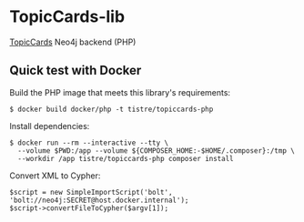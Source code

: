 # TopicCards-lib

[TopicCards](https://topiccards.net/) Neo4j backend (PHP)

## Quick test with Docker

Build the PHP image that meets this library's requirements:

```
$ docker build docker/php -t tistre/topiccards-php
```

Install dependencies:
```
$ docker run --rm --interactive --tty \
  --volume $PWD:/app --volume ${COMPOSER_HOME:-$HOME/.composer}:/tmp \
  --workdir /app tistre/topiccards-php composer install
```

Convert XML to Cypher:
```
$script = new SimpleImportScript('bolt', 'bolt://neo4j:SECRET@host.docker.internal');
$script->convertFileToCypher($argv[1]);
```
